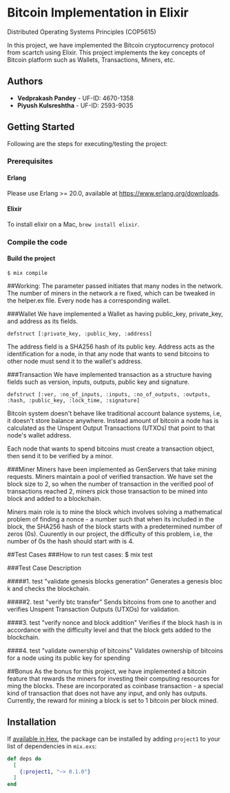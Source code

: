 # Bitcoin Implementation in Elixir

Distributed Operating Systems Principles (COP5615)

In this project, we have implemented the Bitcoin cryptocurrency protocol from scartch using Elixir. This project implements the key concepts of Bitcoin platform such as Wallets, Transactions, Miners, etc.
## Authors

* **Vedprakash Pandey** - UF-ID: 4670-1358
* **Piyush Kulsreshtha** - UF-ID: 2593-9035


## Getting Started

Following are the steps for executing/testing the project:
### Prerequisites

#### Erlang

Please use Erlang >= 20.0, available at <https://www.erlang.org/downloads>.

#### Elixir

To install elixir on a Mac, `brew install elixir`.

### Compile the code

#### Build the project

    $ mix compile


##Working:
The parameter passed initiates that many nodes in the network. The number of miners in the network a re fixed, which can be tweaked in the helper.ex file. Every node has a corresponding wallet.

###Wallet
We have implemented a Wallet as having public_key, private_key, and address as its fields. 
    
    defstruct [:private_key, :public_key, :address]
The address field is a SHA256 hash of its public key. Address acts as the identification for a node, in that any node that wants to send bitcoins to other node must send it to the wallet's address.

###Transaction
We have implemented transaction as a structure having fields such as version, inputs, outputs, public key and signature.

    defstruct [:ver, :no_of_inputs, :inputs, :no_of_outputs, :outputs, :hash, :public_key, :lock_time, :signature]

Bitcoin system doesn't behave like traditional account balance systems, i.e, it doesn't store balance anywhere. Instead amount of bitcoin a node has is calculated as the Unspent Output Transactions (UTXOs) that point to that node's wallet address.

Each node that wants to spend bitcoins must create a transaction object, then send it to be verified by a minor.

###Miner
Miners have been implemented as GenServers that take mining requests. Miners maintain a pool of verified transaction. We have set the block size to 2, so when the number of transaction in the verified pool of transactions reached 2, miners pick those transaction to be mined into block and added to a blockchain.

Miners main role is to mine the block which involves solving a mathematical problem of finding a nonce - a number such that when its included in the block, the SHA256 hash of the block starts with a predetermined number of zeros (0s). Cuurently in our project, the difficulty of this problem, i.e, the number of 0s the hash should start with is 4.

##Test Cases
###How to run test cases:
    $ mix test

###Test Case Description

#####1. test "validate genesis blocks generation"
Generates a genesis bloc k and checks the blockchain.


#####2.  test "verify btc transfer"
Sends bitcoins from one to another and verifies Unspent Transaction Outputs (UTXOs) for validation.

####3. test "verify nonce and block addition" 
Verifies if the block hash is in accordance with the difficulty level and that the block gets added to the blockchain.

####4. test "validate ownership of bitcoins"
Validates ownership of bitcoins for a node using its public key for spending


##Bonus
As the bonus for this project, we have implemented a bitcoin feature that rewards the miners for investing their computing resources for ming the blocks. These are incorporated as coinbase transaction - a special kind of transaction that does not have any input, and only has outputs.
Currently, the reward for mining a block is set to 1 bitcoin per block mined.



## Installation

If [available in Hex](https://hex.pm/docs/publish), the package can be installed
by adding `project1` to your list of dependencies in `mix.exs`:

```elixir
def deps do
  [
    {:project1, "~> 0.1.0"}
  ]
end
```
